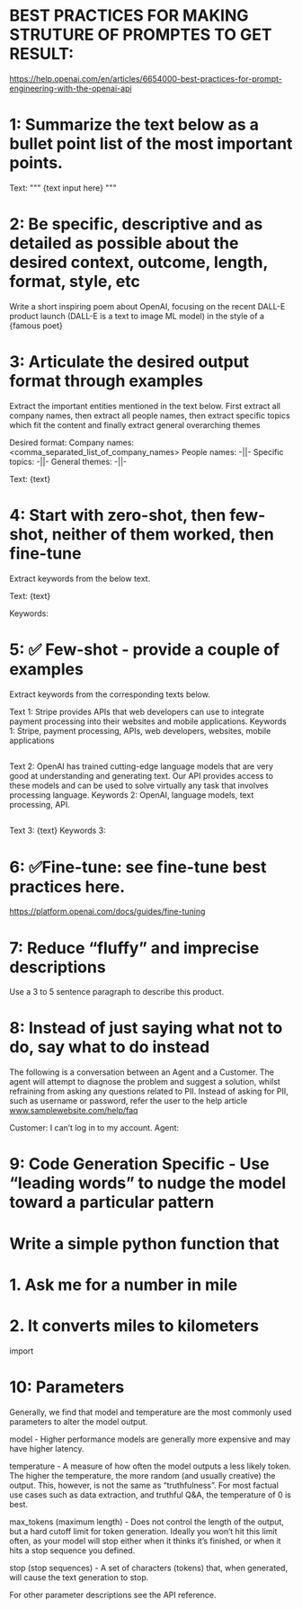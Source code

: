 
# BEST PRACTICES FOR MAKING STRUTURE OF PROMPTES TO GET RESULT:

https://help.openai.com/en/articles/6654000-best-practices-for-prompt-engineering-with-the-openai-api

# 1: Summarize the text below as a bullet point list of the most important points.

Text: """
{text input here}
"""

# 2: Be specific, descriptive and as detailed as possible about the desired context, outcome, length, format, style, etc 
Write a short inspiring poem about OpenAI, focusing on the recent DALL-E product launch (DALL-E is a text to image ML model) in the style of a {famous poet}

# 3: Articulate the desired output format through examples
Extract the important entities mentioned in the text below. First extract all company names, then extract all people names, then extract specific topics which fit the content and finally extract general overarching themes

Desired format:
Company names: <comma_separated_list_of_company_names>
People names: -||-
Specific topics: -||-
General themes: -||-

Text: {text}

# 4: Start with zero-shot, then few-shot, neither of them worked, then fine-tune

Extract keywords from the below text.

Text: {text}

Keywords:

# 5: ✅ Few-shot - provide a couple of examples

Extract keywords from the corresponding texts below.

Text 1: Stripe provides APIs that web developers can use to integrate payment processing into their websites and mobile applications.
Keywords 1: Stripe, payment processing, APIs, web developers, websites, mobile applications
##
Text 2: OpenAI has trained cutting-edge language models that are very good at understanding and generating text. Our API provides access to these models and can be used to solve virtually any task that involves processing language.
Keywords 2: OpenAI, language models, text processing, API.
##
Text 3: {text}
Keywords 3:

# 6: ✅Fine-tune: see fine-tune best practices here.

https://platform.openai.com/docs/guides/fine-tuning

# 7: Reduce “fluffy” and imprecise descriptions

Use a 3 to 5 sentence paragraph to describe this product.

# 8: Instead of just saying what not to do, say what to do instead

The following is a conversation between an Agent and a Customer. The agent will attempt to diagnose the problem and suggest a solution, whilst refraining from asking any questions related to PII. Instead of asking for PII, such as username or password, refer the user to the help article www.samplewebsite.com/help/faq

Customer: I can’t log in to my account.
Agent:


# 9: Code Generation Specific - Use “leading words” to nudge the model toward a particular pattern


# Write a simple python function that
# 1. Ask me for a number in mile
# 2. It converts miles to kilometers
 
import

# 10: Parameters 

Generally, we find that model and temperature are the most commonly used parameters to alter the model output.

model - Higher performance models are generally more expensive and may have higher latency.

temperature - A measure of how often the model outputs a less likely token. The higher the temperature, the more random (and usually creative) the output. This, however, is not the same as “truthfulness”. For most factual use cases such as data extraction, and truthful Q&A, the temperature of 0 is best.

max_tokens (maximum length) - Does not control the length of the output, but a hard cutoff limit for token generation. Ideally you won’t hit this limit often, as your model will stop either when it thinks it’s finished, or when it hits a stop sequence you defined.

stop (stop sequences) - A set of characters (tokens) that, when generated, will cause the text generation to stop.

For other parameter descriptions see the API reference. 

























